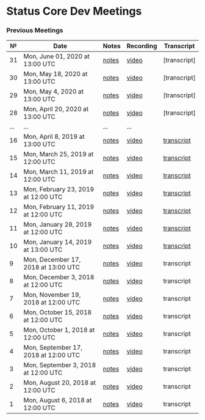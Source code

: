 # Status Core Dev Meetings

### Previous Meetings
 №  | Date | Notes | Recording | Transcript
 ---|---|---|---|---|
31 | Mon, June 01, 2020 at 13:00 UTC | [notes](https://notes.status.im/core-dev-call_31?view) | [video](https://www.youtube.com/watch?v=yEKMJ1cdfRg) | [transcript]
30 | Mon, May 18, 2020 at 13:00 UTC | [notes](https://notes.status.im/core-dev-call_30) | [video](https://youtu.be/B3eqK_RvcH0) | [transcript]
29 | Mon, May 4, 2020 at 13:00 UTC | [notes](https://notes.status.im/core-dev-call-29-notes) | [video](https://youtu.be/g4N_2AFVj9c) | [transcript]
28 | Mon, April 20, 2020 at 13:00 UTC | [notes](https://notes.status.im/core-dev-call-28#) | [video](https://www.youtube.com/watch?v=pvswK5dR1mc) | [transcript]
...|...|...|...
16 | Mon, April 8, 2019 at 13:00 UTC | [notes](https://notes.status.im/core-dev-call-16) | [video](https://www.youtube.com/watch?v=q48NP4pJo48) | [transcript](notes/transcript16.md)
15 | Mon, March 25, 2019 at 12:00 UTC | [notes](notes/meeting15.md) | [video](https://www.youtube.com/watch?v=qgWoiKyw4VM) | [transcript](notes/transcript15.md)
 14 | Mon, March 11, 2019 at 12:00 UTC | [notes](notes/meeting14.md) | [video](https://www.youtube.com/watch?v=EsxP4DBGzLw) | [transcript](notes/transcript14.md)
 13 | Mon, February 23, 2019 at 12:00 UTC | [notes](notes/meeting13.md) | [video](https://www.youtube.com/watch?v=OpcDsFkEqpc) | [transcript](notes/transcript13.md)
 12 | Mon, February 11, 2019 at 12:00 UTC | [notes](notes/meeting12.md) | [video](https://www.youtube.com/watch?v=M-Gbp3e_h1g) | [transcript](notes/transcript12.md)
 11 | Mon, January 28, 2019 at 12:00 UTC | [notes](notes/meeting11.md) | [video](https://www.youtube.com/watch?v=t8e3Qnhf-LU) | [transcript](notes/transcript11.md)
 10 | Mon, January 14, 2019 at 13:00 UTC | [notes](notes/meeting10.md) | [video](https://www.youtube.com/watch?v=4vWaqa38Hrs) | [transcript](notes/transcript10.md)
 9  | Mon, December 17, 2018 at 13:00 UTC | [notes](notes/meeting09.md) | [video](https://www.youtube.com/watch?v=HVylXrDBJHg) | transcript
 8  | Mon, December 3, 2018 at 12:00 UTC | [notes](notes/meeting08.md) | [video](https://www.youtube.com/watch?v=hTOuWU4Qpqo) | transcript
 7  | Mon, November 19, 2018 at 12:00 UTC | [notes](notes/meeting07.md) | [video](https://www.youtube.com/watch?v=mOeUN_T4So4) | transcript
 6  | Mon, October 15, 2018 at 12:00 UTC | [notes](notes/meeting06.md) | [video](https://www.youtube.com/watch?v=YLkk3lqf_XI) | transcript
 5  | Mon, October 1, 2018 at 12:00 UTC | [notes](notes/meeting05.md) | [video](https://www.youtube.com/watch?v=86vSfFnZcmA) | transcript
 4  | Mon, September 17, 2018 at 12:00 UTC | [notes](notes/meeting04.md) | [video](https://www.youtube.com/watch?v=p01rnaEc3B0) | transcript
 3  | Mon, September 3, 2018 at 12:00 UTC | [notes](notes/meeting03.md) | [video](https://www.youtube.com/watch?v=Mb58gDHWFIg) | transcript
 2  | Mon, August 20, 2018 at 12:00 UTC | [notes](notes/meeting02.md) | [video](https://www.youtube.com/watch?v=4r-F9SkriEo) | transcript
 1  | Mon, August 6, 2018 at 12:00 UTC | [notes](notes/meeting01.md) | [video](https://www.youtube.com/watch?v=P_jo4Y39tRk) | transcript
